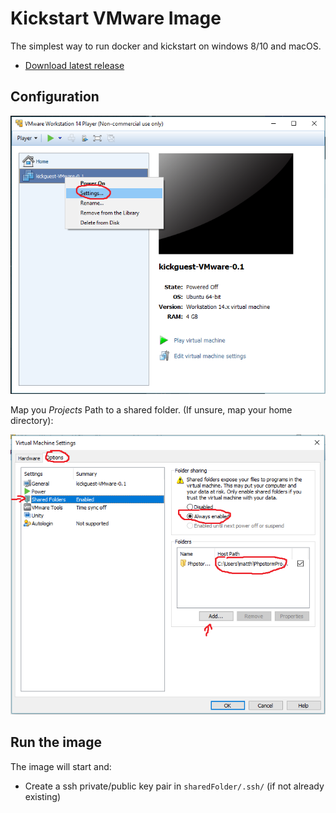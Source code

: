 # Kickstart VMware Image

The simplest way to run docker and kickstart
on windows 8/10 and macOS.

- [Download latest release](https://github.com/infracamp/kickguest-win10-vmware/releases)

## Configuration

![setting1](doc/vmware-settings1.png)

Map you *Projects* Path to a shared folder. (If unsure, map your home directory):

![setting2](doc/vmware-settings2.png)

## Run the image

The image will start and:

- Create a ssh private/public key pair in `sharedFolder/.ssh/` (if not already existing)

